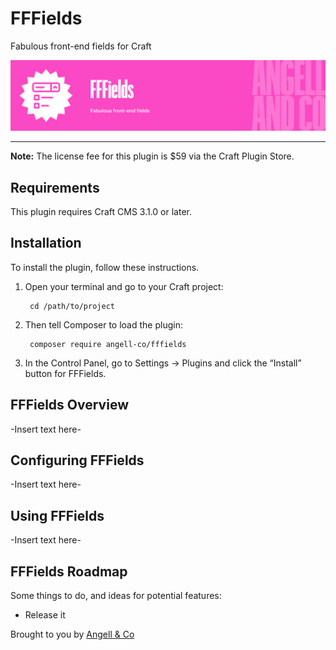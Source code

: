# FFFields

Fabulous front-end fields for Craft

![Banner](resources/img/banner.png)

---

**Note:** The license fee for this plugin is $59 via the Craft Plugin Store.

## Requirements

This plugin requires Craft CMS 3.1.0 or later.

## Installation

To install the plugin, follow these instructions.

1. Open your terminal and go to your Craft project:

        cd /path/to/project

2. Then tell Composer to load the plugin:

        composer require angell-co/fffields

3. In the Control Panel, go to Settings → Plugins and click the “Install” button for FFFields.

## FFFields Overview

-Insert text here-

## Configuring FFFields

-Insert text here-

## Using FFFields

-Insert text here-

## FFFields Roadmap

Some things to do, and ideas for potential features:

* Release it

Brought to you by [Angell & Co](https://angell.io)
